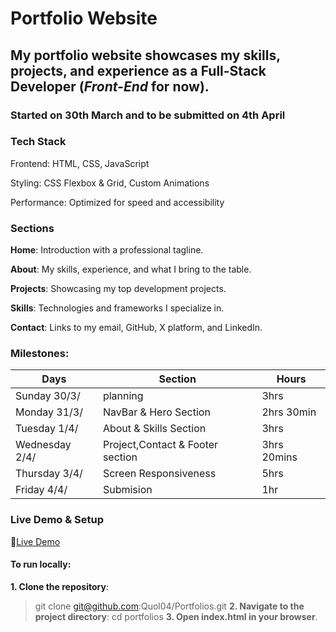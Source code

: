 # Portfolio Website 
## My portfolio website showcases my skills, projects, and experience as a Full-Stack Developer (*Front-End* for now). 
### Started on 30th March and to be submitted on 4th April

### Tech Stack
Frontend: HTML, CSS, JavaScript

Styling: CSS Flexbox & Grid, Custom Animations

Performance: Optimized for speed and accessibility

###  Sections
**Home**: Introduction with a professional tagline.

**About**: My skills, experience, and what I bring to the table.

**Projects**: Showcasing my top development projects.

**Skills**: Technologies and frameworks I specialize in.

**Contact**: Links to my email, GitHub, X platform, and LinkedIn.

### Milestones:
| Days | Section | Hours |
|-------|-------|-------|
| Sunday 30/3/| planning| 3hrs|
| Monday 31/3/| NavBar & Hero Section|2hrs 30min |
|Tuesday 1/4/|About & Skills Section |3hrs |
|Wednesday 2/4/| Project,Contact & Footer section| 3hrs 20mins|
|Thursday 3/4/ |Screen Responsiveness | 5hrs |
|Friday 4/4/ |Submision| 1hr|


 ### Live Demo & Setup
🔗[Live Demo](www.google.com)

#### To run locally:
**1. Clone the repository**:
> git clone git@github.com:Quol04/Portfolios.git
**2. Navigate to the project directory**:
> cd portfolios
**3. Open index.html in your browser**.

